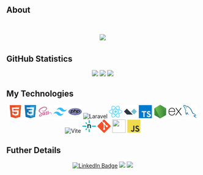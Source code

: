 ## About

<h1 align="center">
 <a href="https://git.io/typing-svg">
  <img src="https://readme-typing-svg.herokuapp.com/?font=Arial&size=30&center=true&vCenter=true&width=500&height=40&duration=5000&lines=+Hello+there!+My+name+is+Tristan;+I+am+a+web+developer+:);&color=%237aa2f7;" />
 </a>
</h1>

## GitHub Statistics
<div align="center">
<img src="https://github-readme-streak-stats.herokuapp.com/?user=THG20203&theme=tokyonight&count_private=true&show_icons=true" height="170px" />
    <img src="https://github-readme-stats.vercel.app/api/top-langs/?username=THG20203&theme=tokyonight&show_icons=true&hide_border=true&layout=compact" height="170px" />
    <img src="https://github-readme-stats.vercel.app/api?username=THG20203&theme=tokyonight&show_icons=true&hide_border=true&count_private=true" height="170px" />


</div>

## My Technologies
<div align="center">
    <img src="https://raw.githubusercontent.com/devicons/devicon/master/icons/html5/html5-original.svg" alt="HTML5" width="35" height="35">
    <img src="https://raw.githubusercontent.com/devicons/devicon/master/icons/css3/css3-original.svg" alt="CSS3" width="35" height="35">
    <img src="https://raw.githubusercontent.com/devicons/devicon/master/icons/sass/sass-original.svg" alt="SCSS" width="35" height="35">
    <img src="https://raw.githubusercontent.com/devicons/devicon/master/icons/tailwindcss/tailwindcss-original.svg" alt="Tailwind CSS" width="35" height="35">
    <img src="https://raw.githubusercontent.com/devicons/devicon/master/icons/php/php-original.svg" alt="PHP" width="35" height="35">
    <img src="https://raw.githubusercontent.com/laravel/art/master/logo-lockup/5%20SVG/2%20CMYK/1%20Full%20Color/laravel-logolockup-cmyk-red.svg" alt="Laravel" width="70" height="35">
    <img src="https://raw.githubusercontent.com/devicons/devicon/master/icons/react/react-original.svg" alt="React.js" width="35" height="35">
    <img src="https://raw.githubusercontent.com/devicons/devicon/master/icons/alpinejs/alpinejs-original.svg" alt="Alpine.js" width="35" height="35">
    <img src="https://raw.githubusercontent.com/devicons/devicon/master/icons/typescript/typescript-original.svg" alt="TypeScript" width="35" height="35">
    <img src="https://raw.githubusercontent.com/devicons/devicon/master/icons/nodejs/nodejs-original.svg" alt="Node.js" width="35" height="35">
    <img src="https://raw.githubusercontent.com/devicons/devicon/master/icons/express/express-original.svg" alt="Express.js" width="35" height="35">
    <img src="https://raw.githubusercontent.com/devicons/devicon/master/icons/mysql/mysql-original.svg" alt="MySQL" width="35" height="35">
    <img src="https://vitejs.dev/logo.svg" alt="Vite" width="35" height="35">
    <img src="https://raw.githubusercontent.com/devicons/devicon/master/icons/netlify/netlify-original.svg" alt="Netlify" width="35" height="35">
    <img src="https://raw.githubusercontent.com/devicons/devicon/master/icons/git/git-original.svg" alt="Git" width="35" height="35">
    <img src="https://camo.githubusercontent.com/e245c978ad271d30dcbfa637b0aad42d3532c5fa467a778e01c2210ed6c5ef81/68747470733a2f2f63646e2e6a7364656c6976722e6e65742f67682f64657669636f6e732f64657669636f6e2f69636f6e732f6769746875622f6769746875622d6f726967696e616c2e737667" width="35" height="35">
    <img src="https://raw.githubusercontent.com/devicons/devicon/master/icons/javascript/javascript-original.svg" alt="JavaScript" width="35" height="35">
</div>


## Futher Details

<div align="center">
  <a href="https://www.linkedin.com/in/tristan-griffiths-4a0352294/"><img src="https://img.shields.io/badge/LinkedIn-blue?style=for-the-badge&logo=linkedin&logoColor=white" alt="LinkedIn Badge" height="25px" /></a> <a href="mailto:tristanhgriffiths8@yahoo.com"><img src="https://img.shields.io/badge/Email-tristanhgriffiths8@yahoo.com-critical?style=for-the-badge" height="25px"></a> <img src="https://img.shields.io/github/followers/THG20203?style=for-the-badge" height="25px" />

</div>


</div>





